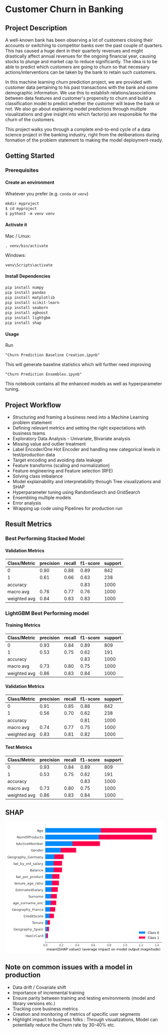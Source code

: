 
# Customer Churn in Banking


## Project Description
A well-known bank has been observing a lot of customers closing their accounts or switching to competitor banks over the past couple of quarters. This has caused a huge dent in their quarterly revenues and might drastically affect annual revenues for the ongoing financial year, causing stocks to plunge and market cap to reduce significantly. The idea is to be able to predict which customers are going to churn so that necessary actions/interventions can be taken by the bank to retain such customers.

In this machine learning churn prediction project, we are provided with customer data pertaining to his past transactions with the bank and some demographic information. We use this to establish relations/associations between data features and customer's propensity to churn and build a classification model to predict whether the customer will leave the bank or not. We also go about explaining model predictions through multiple visualizations and give insight into which factor(s) are responsible for the churn of the customers.

This project walks you through a complete end-to-end cycle of a data science project in the banking industry, right from the deliberations during formation of the problem statement to making the model deployment-ready.

## Getting Started

### Prerequisites

#### Create an environment <br>
Whatever you prefer (e.g. `conda` or `venv`)
```console
mkdir myproject
$ cd myproject
$ python3 -m venv venv
```

#### Activate it
Mac / Linux:
```console
. venv/bin/activate
```
Windows:
```console
venv\Scripts\activate
```

#### Install Dependencies
 ```console
pip install numpy 
pip install pandas
pip install matplotlib
pip install scikit-learn
pip install seaborn
pip install xgboost
pip install lightgbm
pip install shap
 ```

#### Usage

Run

```console
"Churn Prediction Baseline Creation.ipynb"
```

This will generate baseline statistics which will further need improving

```console
"Churn Prediction Ensembles.ipynb"
```

This notebook contains all the enhanced models as well as hyperparameter tuning.

## Project Workflow

- Structuring and framing a business need into a Machine Learning problem statement
- Defining relevant metrics and setting the right expectations with business teams
- Exploratory Data Analysis - Univariate, Bivariate analysis
- Missing value and outlier treatment
- Label Encoder/One Hot Encoder and handling new categorical levels in test/production data
- Target encoding and avoiding data leakage
- Feature transforms (scaling and normalization)
- Feature engineering and Feature selection (RFE)
- Solving class imbalance
- Model explainability and interpretability through Tree visualizations and SHAP
- Hyperparameter tuning using RandomSearch and GridSearch
- Ensembling multiple models
- Error analysis
- Wrapping up code using Pipelines for production run

## Result Metrics

### Best Performing Stacked Model

#### Validation Metrics

Class/Metric | precision | recall | f1-score | support 
--- | --- | --- | --- |--- 
0 | 0.90 | 0.88 | 0.89 | 842 
1 | 0.61 | 0.66 | 0.63 | 238 
accuracy |  |  | 0.83 | 1000 
macro avg | 0.76 | 0.77 | 0.76 | 1000
weighted avg | 0.84 | 0.83 | 0.83 | 1000 

### LightGBM Best Performing model

#### Training Metrics

Class/Metric | precision | recall | f1-score | support 
--- | --- | --- | --- |--- 
0 | 0.93 | 0.84 | 0.89 | 809 
1 | 0.53 | 0.75 | 0.62 | 191 
accuracy |  |  | 0.83 | 1000 
macro avg | 0.73 | 0.80 | 0.75 | 1000
weighted avg | 0.86 | 0.83 | 0.84 | 1000 


#### Validation Metrics

Class/Metric | precision | recall | f1-score | support 
--- | --- | --- | --- |--- 
0 | 0.91 | 0.85 | 0.88 | 842 
1 | 0.56 | 0.70 | 0.62 | 238 
accuracy |  |  | 0.81 | 1000 
macro avg | 0.74 | 0.77 | 0.75 | 1000
weighted avg | 0.83 | 0.81 |  0.82 | 1000 


#### Test Metrics

Class/Metric | precision | recall | f1-score | support 
--- | --- | --- | --- |--- 
0 | 0.93 | 0.84 | 0.89 | 809 
1 | 0.53 | 0.75 | 0.62 | 191
accuracy |  |  | 0.83 | 1000 
macro avg | 0.73 | 0.80 | 0.75 | 1000
weighted avg | 0.86 | 0.83 |  0.84 | 1000 


## SHAP

![SHAP](https://github.com/adharangaonkar/DataScience_Projects/blob/master/Churn%20Prediction%20using%20Ensemble%20Techniques/shap.png)


## Note on common issues with a model in production

- Data drift / Covariate shift
- Importance of incremental training
- Ensure parity between training and testing environments (model and library versions etc.)
- Tracking core business metrics
- Creation and monitoring of metrics of specific user segments
- Highlight impact to business folks : Through visualizations, Model can potentially reduce the Churn rate by 30-40% etc.

